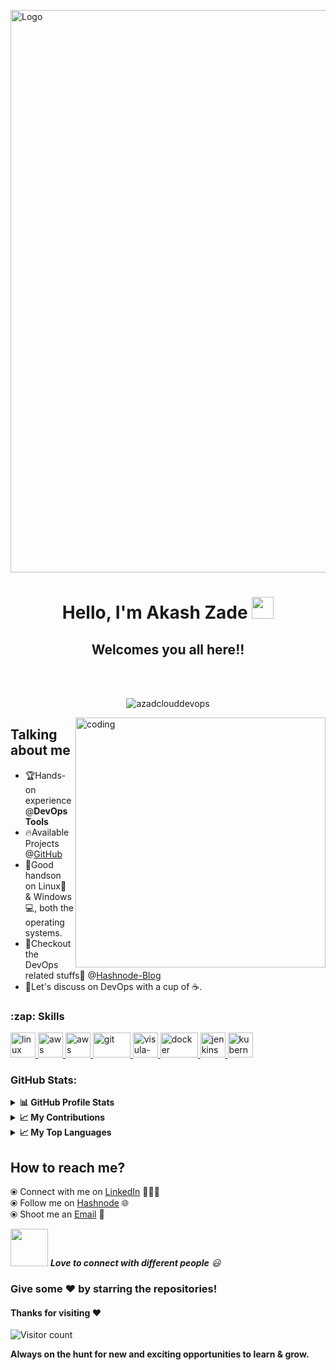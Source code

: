 <img align="center" alt="Logo" width=900 src="https://user-images.githubusercontent.com/116208380/215482372-2c567abb-2643-4ecb-bae2-4224fd5e6cb2.png"></br>

<h1 align="center">
  Hello, I'm Akash Zade <img src="https://media.giphy.com/media/hvRJCLFzcasrR4ia7z/giphy.gif" width="35">
  </h1>

<h2 align="center">
  Welcomes you all here!!
  </h2>
<br>
</br>

<p align="center">
<img align="center" src="https://github-readme-streak-stats.herokuapp.com/?user=azadclouddevops&theme=algolia" alt="azadclouddevops" />
</p>
<img align="right" alt="coding" width="400" src="https://cdn.hashnode.com/res/hashnode/image/upload/v1648657506206/DRT1LznNL.gif?w=1600&h=840&fit=crop&crop=entropy&auto=format,compress&gif-q=60&format=webm">

## Talking about me
- 🏆Hands-on experience @**DevOps Tools**</br>
- 🔥Available Projects @[GitHub](https://github.com/AzadCloudDevOps)</br>
- 💪Good handson on Linux🐧 & Windows💻, both the operating systems.</br>
- 👀Checkout the DevOps related stuffs📝 @[Hashnode-Blog](https://akash-zade.hashnode.dev)</br>
- 🤝Let's discuss on DevOps with a cup of ☕.

<h3 align="left">:zap: Skills</h3>

<p align="left">
  
<a href="https://www.linux.org/" target="_blank" > <img src="https://www.vectorlogo.zone/logos/linux/linux-icon.svg" alt="linux" width="40" height="40" /> </a>
<a href="https://aws.amazon.com" target="_blank" rel="noreferrer"> <img src="https://www.vectorlogo.zone/logos/amazon_aws/amazon_aws-icon.svg" alt="aws" width="40" height="40"/> </a>
<a href="https://python.org" target="_blank" rel="noreferrer"> <img src="https://www.vectorlogo.zone/logos/python/python-vertical.svg" alt="aws" width="40" height="40"/> </a>
<a href="https://git-scm.com/" target="_blank" rel="noreferrer"> <img src="https://media.giphy.com/media/kH1DBkPNyZPOk0BxrM/giphy.gif" alt="git" width="60" height="40"/> </a>
<a href="https://code.visualstudio.com/" target="_blank" rel="noreferrer"> <img src="https://i.giphy.com/media/IdyAQJVN2kVPNUrojM/200.webp" alt="visula-studio" height="40"/> </a>
<a href="https://docs.docker.com/" target="_blank" rel="noreferrer"> <img src="https://raw.githubusercontent.com/itsksaurabh/itsksaurabh/master/assets/docker.gif" alt="docker" width="60" height="40"/> </a>
<a href="https://www.jenkins.io" target="_blank" rel="noreferrer"> <img src="https://www.vectorlogo.zone/logos/jenkins/jenkins-icon.svg" alt="jenkins" width="40" height="40"/> </a>
<a href="https://kubernetes.io" target="_blank" rel="noreferrer"> <img src="https://raw.githubusercontent.com/itsksaurabh/itsksaurabh/master/assets/k8s.gif" alt="kubernetes" width="40" height="40"/> </a> 
  
</p>

<h3>GitHub Stats:</h3>

<details>
  <summary><b>📊 GitHub Profile Stats</b></summary>
  <p>&nbsp;<img align="center" src="http://github-profile-summary-cards.vercel.app/api/cards/stats?username=azadclouddevops&theme=aura" alt="azadclouddevops" /></p>
</details>

<details>
  <summary><b>📈 My Contributions</b></summary>
  <p>&nbsp;<img align="center" src="http://github-profile-summary-cards.vercel.app/api/cards/profile-details?username=azadclouddevops&theme=aura" alt="azadclouddevops" /></p>
</details>

<details>
  <summary><b>📈 My Top Languages</b></summary>
  <p><img align="left" src="http://github-profile-summary-cards.vercel.app/api/cards/repos-per-language?username=azadclouddevops&theme=great_gatsby" alt="azadclouddevops" 
  <p><img align="center" src="http://github-profile-summary-cards.vercel.app/api/cards/most-commit-language?username=azadclouddevops&theme=great_gatsby" alt="azadclouddevops" /></p>
</details>

## How to reach me?

 ⦿ Connect with me on [LinkedIn](https://www.linkedin.com/in/akash-zade/) 👨🏻‍💻 <br>
 ⦿ Follow me on [Hashnode](https://hashnode.com/@akash315) 🌐 <br>
 ⦿ Shoot me an [Email](mailto:zakash9422@gmail.com) 💌 <br>

<img src="https://media.giphy.com/media/LnQjpWaON8nhr21vNW/giphy.gif" width="60"> <em><b>Love to connect with different people</b> 😃 </em>

### Give some ❤️ by starring the repositories!
</div>

#### Thanks for visiting :heart:

![Visitor count](https://profile-counter.glitch.me/akashzade/count.svg)

**Always on the hunt for new and exciting opportunities to learn & grow.**

